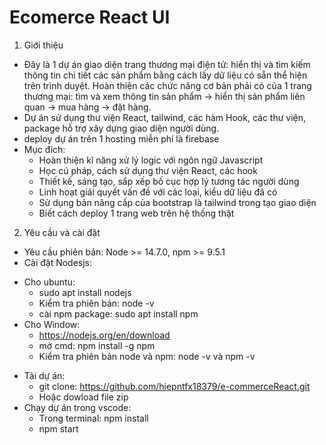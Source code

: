 
# Ecomerce React UI
1. Giới thiệu
- Đây là 1 dự án giao diện trang thương mại điện tử: hiển thị và tìm kiếm thông tin chi tiết các sản phẩm bằng cách lấy dữ liệu có sẵn thể hiện trên trình duyệt. Hoàn thiện các chức năng cơ bản phải có của 1 trang thương mại: tìm và xem thông tin sản phẩm -> hiển thị sản phẩm liên quan -> mua hàng -> đặt hàng.
- Dự án sử dụng thư viện React, tailwind, các hàm Hook, các thư viện, package hỗ trợ xây dựng giao diện người dùng.
- deploy dự án trên 1 hosting miễn phí là firebase
- Mục đích:
    + Hoàn thiện kĩ năng xử lý logic với ngôn ngữ Javascript
    + Học cú pháp, cách sử dụng thư viện React, các hook
    + Thiết kế, sáng tạo, sắp xếp bố cục hợp lý tương tác người dùng
    + Linh hoạt giải quyết vấn đề với các loại, kiểu dữ liệu đã có
    + Sử dụng bản nâng cấp của bootstrap là tailwind trong tạo giao diện
    + Biết cách deploy 1 trang web trên hệ thống thật
2. Yêu cầu và cài đặt
* Yêu cầu phiên bản: Node >= 14.7.0, npm >= 9.5.1
* Cài đặt Nodesjs:
- Cho ubuntu:
    + sudo apt install nodejs
    + Kiểm tra phiên bản: node -v
    + cài npm package: sudo apt install npm
- Cho Window:
    + https://nodejs.org/en/download
    + mở cmd: npm install -g npm
    + Kiểm tra phiên bản node và npm: node -v và npm -v
* Tải dự án:
    + git clone: https://github.com/hiepntfx18379/e-commerceReact.git
    + Hoặc dowload file zip
* Chạy dự án trong vscode:
    + Trong terminal: npm install
    + npm start
